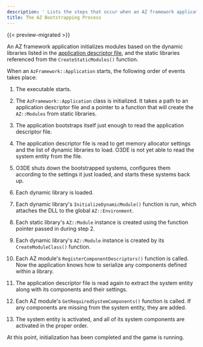 ```yaml
---
description: ' Lists the steps that occur when an AZ framework application initializes. '
title: The AZ Bootstrapping Process
---
```


{{< preview-migrated >}}

An AZ framework application initializes modules based on the dynamic libraries listed in the [application descriptor file](/docs/userguide/modules/system-entities-configuring#az-module-system-entities-configuring-app-descriptor-files), and the static libraries referenced from the `CreateStaticModules()` function\.

 When an `AzFramework::Application` starts, the following order of events takes place:

1.  The executable starts\.

1.  The `AzFramework::Application` class is initialized\. It takes a path to an application descriptor file and a pointer to a function that will create the `AZ::Modules` from static libraries\.

1.  The application bootstraps itself just enough to read the application descriptor file\.

1.  The application descriptor file is read to get memory allocator settings and the list of dynamic libraries to load\. O3DE is not yet able to read the system entity from the file\.

1.  O3DE shuts down the bootstrapped systems, configures them according to the settings it just loaded, and starts these systems back up\.

1.  Each dynamic library is loaded\.

1.  Each dynamic library's `InitializeDynamicModule()` function is run, which attaches the DLL to the global `AZ::Environment`\.

1.  Each static library's `AZ::Module` instance is created using the function pointer passed in during step 2\.

1.  Each dynamic library's `AZ::Module` instance is created by its `CreateModuleClass()` function\.

1.  Each AZ module's `RegisterComponentDescriptors()` function is called\. Now the application knows how to serialize any components defined within a library\.

1.  The application descriptor file is read again to extract the system entity along with its components and their settings\.

1.  Each AZ module's `GetRequiredSystemComponents()` function is called\. If any components are missing from the system entity, they are added\.

1.  The system entity is activated, and all of its system components are activated in the proper order\.

 At this point, initialization has been completed and the game is running\.
